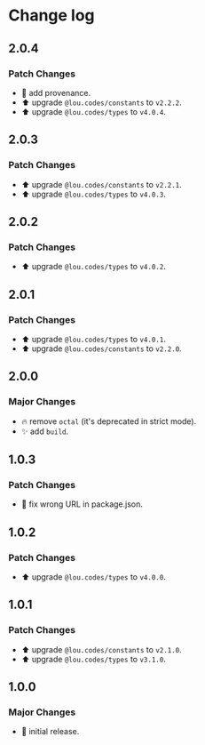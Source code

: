 # Change log

## 2.0.4

### Patch Changes

-   🔧 add provenance.
-   ⬆️ upgrade `@lou.codes/constants` to `v2.2.2`.
-   ⬆️ upgrade `@lou.codes/types` to `v4.0.4`.

## 2.0.3

### Patch Changes

-   ⬆️ upgrade `@lou.codes/constants` to `v2.2.1`.
-   ⬆️ upgrade `@lou.codes/types` to `v4.0.3`.

## 2.0.2

### Patch Changes

-   ⬆️ upgrade `@lou.codes/types` to `v4.0.2`.

## 2.0.1

### Patch Changes

-   ⬆️ upgrade `@lou.codes/types` to `v4.0.1`.
-   ⬆️ upgrade `@lou.codes/constants` to `v2.2.0`.

## 2.0.0

### Major Changes

-   🔥 remove `octal` (it's deprecated in strict mode).
-   ✨ add `build`.

## 1.0.3

### Patch Changes

-   🔧 fix wrong URL in package.json.

## 1.0.2

### Patch Changes

-   ⬆️ upgrade `@lou.codes/types` to `v4.0.0`.

## 1.0.1

### Patch Changes

-   ⬆️ upgrade `@lou.codes/constants` to `v2.1.0`.
-   ⬆️ upgrade `@lou.codes/types` to `v3.1.0`.

## 1.0.0

### Major Changes

-   🎉 initial release.
